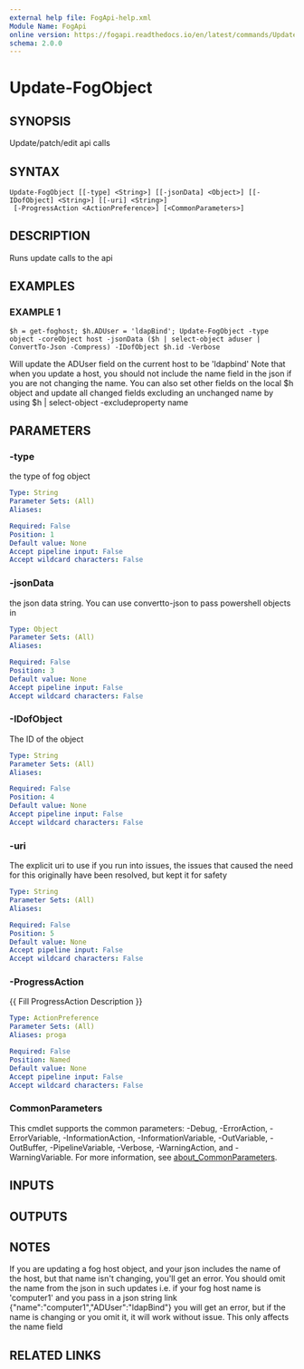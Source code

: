 ```yaml
---
external help file: FogApi-help.xml
Module Name: FogApi
online version: https://fogapi.readthedocs.io/en/latest/commands/Update-FogObject
schema: 2.0.0
---
```


# Update-FogObject

## SYNOPSIS
Update/patch/edit api calls

## SYNTAX

```
Update-FogObject [[-type] <String>] [[-jsonData] <Object>] [[-IDofObject] <String>] [[-uri] <String>]
 [-ProgressAction <ActionPreference>] [<CommonParameters>]
```

## DESCRIPTION
Runs update calls to the api

## EXAMPLES

### EXAMPLE 1
```
$h = get-foghost; $h.ADUser = 'ldapBind'; Update-FogObject -type object -coreObject host -jsonData ($h | select-object aduser | ConvertTo-Json -Compress) -IDofObject $h.id -Verbose
```

Will update the ADUser field on the current host to be 'ldapbind' Note that when you update a host, you should not include the name field in the json if you are not changing the name.
You can also set other fields on the local $h object and update all changed fields excluding an unchanged name by using $h | select-object -excludeproperty name

## PARAMETERS

### -type
the type of fog object

```yaml
Type: String
Parameter Sets: (All)
Aliases:

Required: False
Position: 1
Default value: None
Accept pipeline input: False
Accept wildcard characters: False
```

### -jsonData
the json data string.
You can use convertto-json to pass powershell objects in

```yaml
Type: Object
Parameter Sets: (All)
Aliases:

Required: False
Position: 3
Default value: None
Accept pipeline input: False
Accept wildcard characters: False
```

### -IDofObject
The ID of the object

```yaml
Type: String
Parameter Sets: (All)
Aliases:

Required: False
Position: 4
Default value: None
Accept pipeline input: False
Accept wildcard characters: False
```

### -uri
The explicit uri to use if you run into issues, the issues that caused the need for this originally have been resolved, but kept it for safety

```yaml
Type: String
Parameter Sets: (All)
Aliases:

Required: False
Position: 5
Default value: None
Accept pipeline input: False
Accept wildcard characters: False
```

### -ProgressAction
{{ Fill ProgressAction Description }}

```yaml
Type: ActionPreference
Parameter Sets: (All)
Aliases: proga

Required: False
Position: Named
Default value: None
Accept pipeline input: False
Accept wildcard characters: False
```

### CommonParameters
This cmdlet supports the common parameters: -Debug, -ErrorAction, -ErrorVariable, -InformationAction, -InformationVariable, -OutVariable, -OutBuffer, -PipelineVariable, -Verbose, -WarningAction, and -WarningVariable. For more information, see [about_CommonParameters](http://go.microsoft.com/fwlink/?LinkID=113216).

## INPUTS

## OUTPUTS

## NOTES
If you are updating a fog host object, and your json includes the name of the host, but that name isn't changing, you'll get an error.
You should omit the name from the json in such updates
i.e.
if your fog host name is 'computer1' and you pass in a json string link {"name":"computer1","ADUser":"ldapBind"} you will get an error, but if the name is changing or you omit it, it will work without issue.
This only affects the name field

## RELATED LINKS
